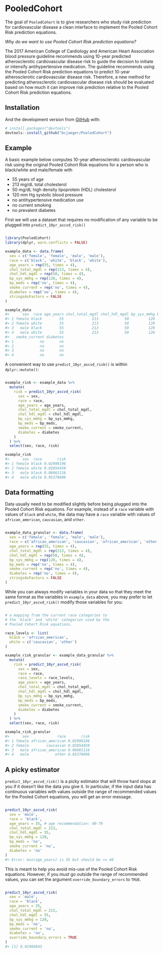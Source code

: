 
<!-- README.md is generated from README.Rmd. Please edit that file -->

# PooledCohort

<!-- badges: start -->

<!-- badges: end -->

The goal of `PooledCohort` is to give researchers who study risk
prediction for cardiovascular disease a clean interface to implement the
Pooled Cohort Risk prediction equations.

*Why do we want to use Pooled Cohort Risk prediction equations?*

The 2017 American College of Cardiology and American Heart Association
blood pressure guideline recommends using 10-year predicted
atherosclerotic cardiovascular disease risk to guide the decision to
initiate or intensify antihypertensive medication. The guideline
recommends using the Pooled Cohort Risk prediction equations to predict
10-year atherosclerotic cardiovascular disease risk. Therefore, a new
method for predicting atherosclerotic cardiovascular disease risk should
be evaluated based on how much it can improve risk prediction relative
to the Pooled Cohort Risk prediction equations.

## Installation

<!-- You can install the released version of PooledCohort from [CRAN](https://CRAN.R-project.org) with: -->

<!-- ``` r -->

<!-- install.packages("PooledCohort") -->

<!-- ``` -->

And the development version from [GitHub](https://github.com/) with:

``` r
# install.packages("devtools")
devtools::install_github("bcjaeger/PooledCohort")
```

## Example

A basic example below computes 10-year atherosclerotic cardiovascular
risk using the original Pooled Cohort Risk equations for a person who is
black/white and male/female with

  - 55 years of age
  - 213 mg/dL total cholesterol
  - 50 mg/dL high density lipoprotein (HDL) cholesterol
  - 120 mm Hg systolic blood pressure
  - no antihypertensive medication use
  - no current smoking
  - no prevalent diabetes

First we will use a dataset that requires no modification of any
variable to be plugged into `predict_10yr_ascvd_risk()`

``` r

library(PooledCohort)
library(dplyr, warn.conflicts = FALSE)

example_data <- data.frame(
  sex = c('female', 'female', 'male', 'male'),
  race = c('black', 'white', 'black', 'white'),
  age_years = rep(55, times = 4),
  chol_total_mgdl = rep(213, times = 4),
  chol_hdl_mgdl = rep(50, times = 4),
  bp_sys_mmhg = rep(120, times = 4),
  bp_meds = rep('no', times = 4),
  smoke_current = rep('no', times = 4),
  diabetes = rep('no', times = 4),
  stringsAsFactors = FALSE
)

example_data
#>      sex  race age_years chol_total_mgdl chol_hdl_mgdl bp_sys_mmhg bp_meds
#> 1 female black        55             213            50         120      no
#> 2 female white        55             213            50         120      no
#> 3   male black        55             213            50         120      no
#> 4   male white        55             213            50         120      no
#>   smoke_current diabetes
#> 1            no       no
#> 2            no       no
#> 3            no       no
#> 4            no       no
```

A convenient way to use `predict_10yr_ascvd_risk()` is within
`dplyr::mutate()`:

``` r

example_risk <- example_data %>% 
  mutate(
    risk = predict_10yr_ascvd_risk(
      sex = sex,
      race = race,
      age_years = age_years,
      chol_total_mgdl = chol_total_mgdl,
      chol_hdl_mgdl = chol_hdl_mgdl,
      bp_sys_mmhg = bp_sys_mmhg,
      bp_meds = bp_meds,
      smoke_current = smoke_current,
      diabetes = diabetes
    )
  ) %>% 
  select(sex, race, risk)

example_risk
#>      sex  race       risk
#> 1 female black 0.02998196
#> 2 female white 0.02054450
#> 3   male black 0.06061116
#> 4   male white 0.05378606
```

## Data formatting

Data usually need to be modified slightly before being plugged into the
Pooled Cohort Risk equations. For example, instead of a `race` variable
with values of `black` and `white`, the data may have a `race` variable
with values of `african_american`, `caucasian`, and `other`.

``` r

example_data_granular <- data.frame(
  sex = c('female', 'female', 'male', 'male'),
  race = c('african_american', 'caucasian', 'african_american', 'other'),
  age_years = rep(55, times = 4),
  chol_total_mgdl = rep(213, times = 4),
  chol_hdl_mgdl = rep(50, times = 4),
  bp_sys_mmhg = rep(120, times = 4),
  bp_meds = rep('no', times = 4),
  smoke_current = rep('no', times = 4),
  diabetes = rep('no', times = 4),
  stringsAsFactors = FALSE
)
```

While you can always modify variables in your data so that they meet the
same format as the variables in `example_data` above, you may prefer to
let `predict_10yr_ascvd_risk()` modify those variables for you:

``` r

# a mapping from the current race categories to 
# the 'black' and 'white' categories used by the
# Pooled Cohort Risk equations.

race_levels <- list(
  black = 'african_american',
  white = c('caucasian', 'other')
)

example_risk_granular <- example_data_granular %>% 
  mutate(
    risk = predict_10yr_ascvd_risk(
      sex = sex,
      race = race,
      race_levels = race_levels,
      age_years = age_years,
      chol_total_mgdl = chol_total_mgdl,
      chol_hdl_mgdl = chol_hdl_mgdl,
      bp_sys_mmhg = bp_sys_mmhg,
      bp_meds = bp_meds,
      smoke_current = smoke_current,
      diabetes = diabetes
    )
  ) %>% 
  select(sex, race, risk)

example_risk_granular
#>      sex             race       risk
#> 1 female african_american 0.02998196
#> 2 female        caucasian 0.02054450
#> 3   male african_american 0.06061116
#> 4   male            other 0.05378606
```

## A picky estimator

`predict_10yr_ascvd_risk()` is a picky estimator that will throw hard
stops at you if it doesn’t like the data you give it. In particular, if
the input data has continuous variables with values outside the range of
recommended values for the Pooled Cohort equations, you will get an
error message.

``` r

predict_10yr_ascvd_risk(
  sex = 'male',
  race = 'black',
  age_years = 35, # age recommendation: 40-79
  chol_total_mgdl = 213,
  chol_hdl_mgdl = 55,
  bp_sys_mmhg = 120,
  bp_meds = 'no',
  smoke_current = 'no',
  diabetes = 'no'
)
#> Error: min(age_years) is 35 but should be >= 40
```

This is meant to help you avoid mis-use of the Pooled Cohort Risk
equations. However, if you *must* go outside the range of recommended
values, you can set the argument `override_boundary_errors` to `TRUE`.

``` r

predict_10yr_ascvd_risk(
  sex = 'male',
  race = 'black',
  age_years = 35,
  chol_total_mgdl = 213,
  chol_hdl_mgdl = 55,
  bp_sys_mmhg = 120,
  bp_meds = 'no',
  smoke_current = 'no',
  diabetes = 'no',
  override_boundary_errors = TRUE
)
#> [1] 0.01969643
```
